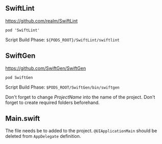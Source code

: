 ## SwiftLint
https://github.com/realm/SwiftLint

`pod 'SwiftLint'`

Script Build Phase: `${PODS_ROOT}/SwiftLint/swiftlint`

## SwiftGen
https://github.com/SwiftGen/SwiftGen

`pod SwiftGen`

Script Build Phase: `$PODS_ROOT/SwiftGen/bin/swiftgen`

Don't forget to change *ProjectName* into the name of the project. Don't forget to create required folders beforehand.

## Main.swift

The file needs be to added to the project. `@UIApplicationMain` should be deleted from `AppDelegate` definition.
